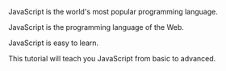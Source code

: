 JavaScript is the world's most popular programming language.

JavaScript is the programming language of the Web.

JavaScript is easy to learn.

This tutorial will teach you JavaScript from basic to advanced.